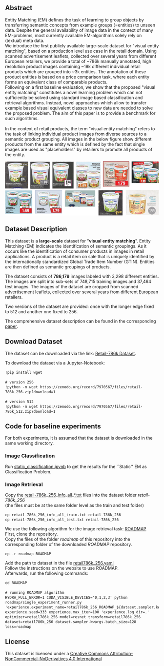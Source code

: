 ## Abstract
Entity Matching (EM) defines the task of learning to group objects by transferring semantic concepts from example groups (=entities) to unseen data. Despite the general availability of image data in the context of many EM-problems, most currently available EM-algorithms solely rely on (textual) meta data.<br>
We introduce the first publicly available large-scale dataset for "visual entity matching", based on a production level use case in the retail domain. Using scanned advertisement leaflets, collected over several years from different European retailers, we provide a total of ~786k manually annotated, high resolution product images containing ~18k different individual retail products which are grouped into ~3k entities. The annotation of these product entities is based on a price comparison task, where each entity forms an equivalent class of comparable products.<br>
Following on a first baseline evaluation, we show that the proposed "visual entity matching" constitutes a novel learning problem which can not sufficiently be solved using standard image based classification and retrieval algorithms. Instead, novel approaches which allow to transfer example based visual equivalent classes to new data are needed to solve the proposed problem. The aim of this paper is to provide a benchmark for such algorithms.<br>
<br>
In the context of retail products, the term "visual entity matching" refers to the task of linking individual product images from diverse sources to a semantic product grouping. All images in the below figure show different products from the same entity which is defined by the fact that single images are used as "placeholders" by retailers to promote all products of the entity.<br>
<p align="center">
    <img src="/images/visual_abstract.svg">
</p>


## Dataset Description
This dataset is a **large-scale** dataset for "**visual entity matching**". Entity Matching (EM) indicates the identification of semantic groupings. As it occurs like the identification of consumer products in images in retail applications. A product is a retail item on sale that is uniquely identified by the internationally standardized Global Trade Item Number (GTIN). Entities are then defined as semantic groupings of products.

The dataset consists of **786,179** images labeled with 3,298 different entities. The images are split into sub-sets of 748,715 training images and 37,464 test images. The images of the dataset are cropped from scanned advertisement leaflets, collected over several years from different European retailers.

Two versions of the dataset are provided: once with the longer edge fixed to 512 and another one fixed to 256.

The comprehensive dataset description can be found in the corresponding [paper](https://arxiv.org/abs/2309.17164).

## Download Dataset
The dataset can be downloaded via the link: [Retail-786k Dataset](https://zenodo.org/record/7970567).

To download the dataset via a Jupyter-Notebook:
```
!pip install wget

# version 256
!python -m wget https://zenodo.org/record/7970567/files/retail-786k_256.zip?download=1

# version 512
!python -m wget https://zenodo.org/record/7970567/files/retail-786k_512.zip?download=1
```
## Code for baseline experiments
For both experiments, it is assumed that the dataset is downloaded in the same working directory.

### Image Classification
Run [static_classification.ipynb](code/classification/static_classification.ipynb) to get the results for the ``Static'' EM as Classification Problem.

### Image Retrieval

Copy the [retail-786k_256_info_all_*.txt](code/retrieval) files into the dataset folder <em>retail-786k_256</em><br>
(the files must be at the same folder level as the train and test folder)

```
cp retail-786k_256_info_all_train.txt retail-786k_256
cp retail-786k_256_info_all_test.txt retail-786k_256
```

We use the following algorithm for the image retrieval task: [ROADMAP](https://github.com/elias-ramzi/ROADMAP)<br>
First, clone the repository.<br>
Copy the files of the folder <em>roadmap</em> of this repository into the corresponding folder of the downloaded <em>ROADMAP</em> repository.
```
cp -r roadmap ROADMAP
```
Add the path to dataset in the file [retail786k_256.yaml](code/retrieval/roadmap/config/dataset/retail786k_256.yaml)<br>
Follow the instructions on the website to use ROADMAP.<br>
Afterwards, run the following commands:
```
cd ROADMAP

# running ROADMAP algorithm
HYDRA_FULL_ERROR=1 CUDA_VISIBLE_DEVICES='0,1,2,3' python roadmap/single_experiment_runner.py 'experience.experiment_name=retail786k_256_ROADMAP_${dataset.sampler.kwargs.batch_size}_sota' experience.seed=333 experience.max_iter=100 'experience.log_dir=.' optimizer=retail786k_256 model=resnet transform=retail786k_256 dataset=retail786k_256 dataset.sampler.kwargs.batch_size=128 loss=roadmap
```

## License
This dataset is licensed under a [Creative Commons Attribution-NonCommercial-NoDerivatives 4.0 International](https://creativecommons.org/licenses/by-nc-nd/4.0/)
